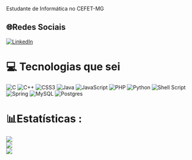 Estudante de Informática no CEFET-MG

## 🌐Redes Sociais
[![LinkedIn](https://img.shields.io/badge/LinkedIn-%230077B5.svg?logo=linkedin&logoColor=white)](https://linkedin.com/in/lucasggrama) 

# 💻 Tecnologias que sei
![C](https://img.shields.io/badge/c-%2300599C.svg?style=for-the-badge&logo=c&logoColor=white) ![C++](https://img.shields.io/badge/c++-%2300599C.svg?style=for-the-badge&logo=c%2B%2B&logoColor=white) ![CSS3](https://img.shields.io/badge/css3-%231572B6.svg?style=for-the-badge&logo=css3&logoColor=white) ![Java](https://img.shields.io/badge/java-%23ED8B00.svg?style=for-the-badge&logo=java&logoColor=white) ![JavaScript](https://img.shields.io/badge/javascript-%23323330.svg?style=for-the-badge&logo=javascript&logoColor=%23F7DF1E) ![PHP](https://img.shields.io/badge/php-%23777BB4.svg?style=for-the-badge&logo=php&logoColor=white) ![Python](https://img.shields.io/badge/python-3670A0?style=for-the-badge&logo=python&logoColor=ffdd54) ![Shell Script](https://img.shields.io/badge/shell_script-%23121011.svg?style=for-the-badge&logo=gnu-bash&logoColor=white) ![Spring](https://img.shields.io/badge/spring-%236DB33F.svg?style=for-the-badge&logo=spring&logoColor=white) ![MySQL](https://img.shields.io/badge/mysql-%2300f.svg?style=for-the-badge&logo=mysql&logoColor=white) ![Postgres](https://img.shields.io/badge/postgres-%23316192.svg?style=for-the-badge&logo=postgresql&logoColor=white)
# 📊Estatísticas :
![](https://github-readme-stats.vercel.app/api?username=lucasggrama&theme=gotham&hide_border=false&include_all_commits=false&count_private=false)<br/>
![](https://github-readme-streak-stats.herokuapp.com/?user=lucasggrama&theme=gotham&hide_border=false)<br/>
![](https://github-readme-stats.vercel.app/api/top-langs/?username=lucasggrama&theme=gotham&hide_border=false&include_all_commits=false&count_private=false&layout=compact)
